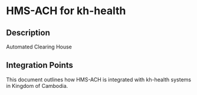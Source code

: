 # HMS-ACH for kh-health

## Description

Automated Clearing House

## Integration Points

This document outlines how HMS-ACH is integrated with kh-health systems in Kingdom of Cambodia.
